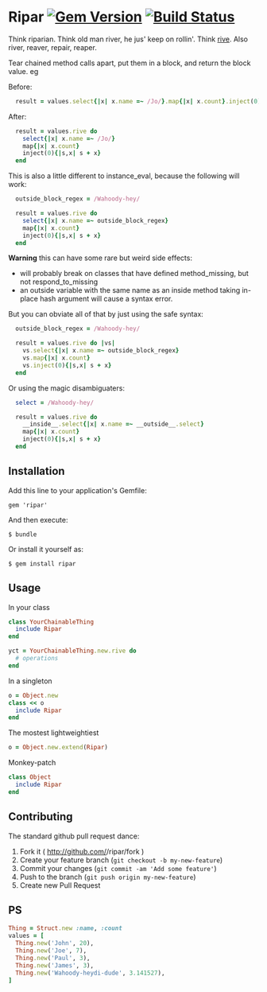 # Ripar [![Gem Version](https://badge.fury.io/rb/ripar.png)](http://badge.fury.io/rb/ripar) [![Build Status](https://travis-ci.org/djellemah/ripar.png?branch=master)](https://travis-ci.org/djellemah/ripar)

Think riparian. Think old man river, he jus' keep on rollin'. Think
[rive](http://etymonline.com/index.php?search=rive). Also river, reaver,
repair, reaper.

Tear chained method calls apart, put them in a block, and return the block value. eg

Before:
``` ruby
  result = values.select{|x| x.name =~ /Jo/}.map{|x| x.count}.inject(0){|s,x| s + x}
```

After:
``` ruby
  result = values.rive do
    select{|x| x.name =~ /Jo/}
    map{|x| x.count}
    inject(0){|s,x| s + x}
  end
```

This is also a little different to instance_eval, because the following will work:

``` ruby
  outside_block_regex = /Wahoody-hey/

  result = values.rive do
    select{|x| x.name =~ outside_block_regex}
    map{|x| x.count}
    inject(0){|s,x| s + x}
  end
```

**Warning** this can have some rare but weird side effects:
  - will probably break on classes that have defined method_missing, but not respond_to_missing
  - an outside variable with the same name as an inside method
    taking in-place hash argument will cause a syntax error.

But you can obviate all of that by just using the safe syntax:

``` ruby
  outside_block_regex = /Wahoody-hey/

  result = values.rive do |vs|
    vs.select{|x| x.name =~ outside_block_regex}
    vs.map{|x| x.count}
    vs.inject(0){|s,x| s + x}
  end
```

Or using the magic disambiguaters:

``` ruby
  select = /Wahoody-hey/

  result = values.rive do
    __inside__.select{|x| x.name =~ __outside__.select}
    map{|x| x.count}
    inject(0){|s,x| s + x}
  end
```

## Installation

Add this line to your application's Gemfile:

    gem 'ripar'

And then execute:

    $ bundle

Or install it yourself as:

    $ gem install ripar

## Usage

In your class
``` ruby
class YourChainableThing
  include Ripar
end

yct = YourChainableThing.new.rive do
  # operations
end
```

In a singleton
``` ruby
o = Object.new
class << o
  include Ripar
end
```

The mostest lightweightiest
``` ruby
o = Object.new.extend(Ripar)
```

Monkey-patch
``` ruby
class Object
  include Ripar
end
```

## Contributing

The standard github pull request dance:

  1. Fork it ( http://github.com/<my-github-username>/ripar/fork )
  1. Create your feature branch (`git checkout -b my-new-feature`)
  1. Commit your changes (`git commit -am 'Add some feature'`)
  1. Push to the branch (`git push origin my-new-feature`)
  1. Create new Pull Request

## PS
```ruby
Thing = Struct.new :name, :count
values = [
  Thing.new('John', 20),
  Thing.new('Joe', 7),
  Thing.new('Paul', 3),
  Thing.new('James', 3),
  Thing.new('Wahoody-heydi-dude', 3.141527),
]
```
